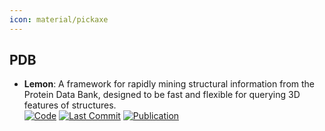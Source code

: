 ```yaml
---
icon: material/pickaxe
---
```



## **PDB**
- **Lemon**: A framework for rapidly mining structural information from the Protein Data Bank, designed to be fast and flexible for querying 3D features of structures.  
		[![Code](https://img.shields.io/github/stars/chopralab/lemon?style=for-the-badge&logo=github)](https://github.com/chopralab/lemon) [![Last Commit](https://img.shields.io/github/last-commit/chopralab/lemon?style=for-the-badge&logo=github)](https://github.com/chopralab/lemon) [![Publication](https://img.shields.io/badge/Publication-Citations:3-blue?style=for-the-badge&logo=bookstack)](https://doi.org/10.1093/bioinformatics/btz178) 
